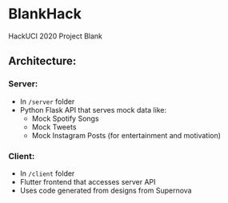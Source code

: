 # BlankHack
HackUCI 2020 Project Blank

## Architecture:

### Server:
- In `/server` folder
- Python Flask API that serves mock data like:
    - Mock Spotify Songs
    - Mock Tweets
    - Mock Instagram Posts (for entertainment and motivation)

### Client:
- In `/client` folder
- Flutter frontend that accesses server API
- Uses code generated from designs from Supernova